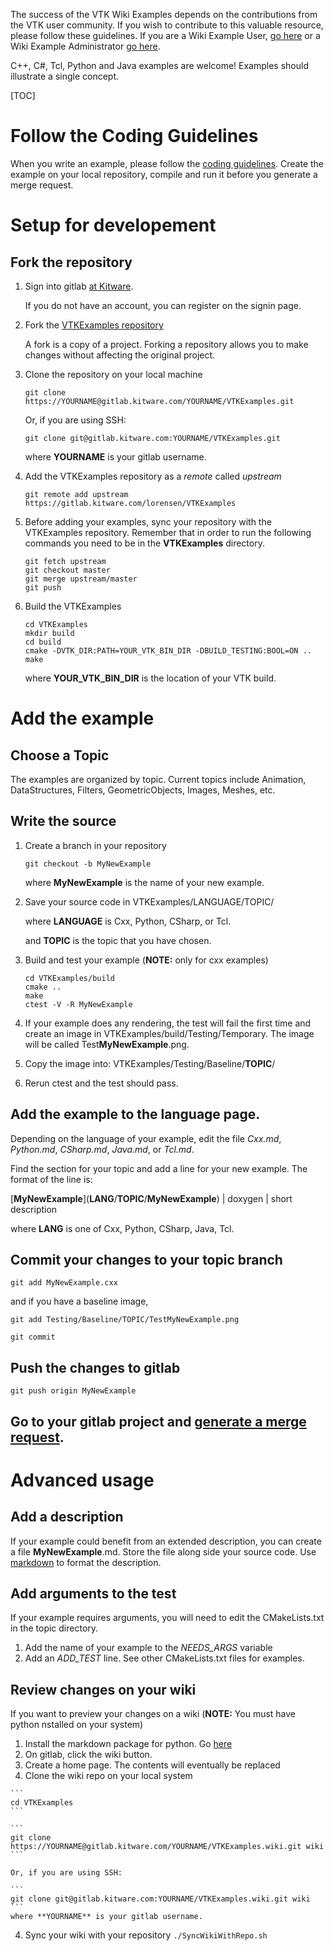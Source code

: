 The success of the VTK Wiki Examples depends on the contributions from
the VTK user community. If you wish to contribute to this valuable
resource, please follow these guidelines. If you are a Wiki Example
User, [go here](Instructions/ForUsers) or a Wiki Example
Administrator [go here](Instructions/ForAdministrators).

C++, C#, Tcl, Python and Java examples are welcome! Examples should
illustrate a single concept.

[TOC]

# Follow the Coding Guidelines

When you write an example, please follow the [coding guidelines](Instructions/Guidelines). Create the example on your local repository, compile and run it before you generate a merge request.

# Setup for developement

## Fork the repository

1. Sign into gitlab [at Kitware](https://gitlab.kitware.com/users/sign_in).

    If you do not have an account, you can register on the signin page.

2. Fork the [VTKExamples repository](https://gitlab.kitware.com/lorensen/VTKExamples)

    A fork is a copy of a project. Forking a repository allows you to make changes without affecting the original project.

3. Clone the repository on your local machine

    ```
    git clone https://YOURNAME@gitlab.kitware.com/YOURNAME/VTKExamples.git
    ```

    Or, if you are using SSH:

    ```
    git clone git@gitlab.kitware.com:YOURNAME/VTKExamples.git
    ```

    where **YOURNAME** is your gitlab username.

4. Add the VTKExamples repository as a *remote* called *upstream*

    ```
    git remote add upstream https://gitlab.kitware.com/lorensen/VTKExamples
    ```

5. Before adding your examples, sync your repository with the VTKExamples repository. Remember that in order to run the following commands you need to be in the **VTKExamples** directory.

    ```
    git fetch upstream
    git checkout master
    git merge upstream/master
    git push
    ```

6. Build the VTKExamples

    ```
    cd VTKExamples
    mkdir build
    cd build
    cmake -DVTK_DIR:PATH=YOUR_VTK_BIN_DIR -DBUILD_TESTING:BOOL=ON ..
    make
    ```

    where **YOUR_VTK_BIN_DIR** is the location of your VTK build.

# Add the example

## Choose a Topic

The examples are organized by topic. Current topics include Animation,
DataStructures, Filters, GeometricObjects, Images, Meshes, etc.

## Write the source

1. Create a branch in your repository

    ```
    git checkout -b MyNewExample
    ```

    where **MyNewExample** is the name of your new example.

2. Save your source code in VTKExamples/LANGUAGE/TOPIC/

    where **LANGUAGE** is Cxx, Python, CSharp, or Tcl.

    and **TOPIC** is the topic that you have chosen.

3. Build and test your example (**NOTE:** only for cxx examples)

    ```
    cd VTKExamples/build
    cmake ..
    make
    ctest -V -R MyNewExample
    ```

4. If your example does any rendering, the test will fail the first time and create an image in VTKExamples/build/Testing/Temporary. The image will be called Test**MyNewExample**.png.

5. Copy the image into: VTKExamples/Testing/Baseline/**TOPIC**/

6. Rerun ctest and the test should pass.

## Add the example to the language page.

Depending on the language of your example, edit the file *Cxx.md*, *Python.md*, *CSharp.md*, *Java.md*, or *Tcl.md*.

Find the section for your topic and add a line for your new example. The format of the line is:

\[**MyNewExample**\]\(**LANG**/**TOPIC**/**MyNewExample**\) | doxygen | short description

where **LANG** is one of Cxx, Python, CSharp, Java, Tcl.

## Commit your changes to your topic branch

```
git add MyNewExample.cxx
```

and if you have a baseline image,

```
git add Testing/Baseline/TOPIC/TestMyNewExample.png
```

```
git commit
```

## Push the changes to gitlab

```
git push origin MyNewExample
```

## Go to your gitlab project and [generate a merge request](https://docs.gitlab.com/ee/gitlab-basics/add-merge-request.html).

# Advanced usage

## Add a description

If your example could benefit from an extended description, you can create a file **MyNewExample**.md. Store the file along side your source code. Use [markdown](https://gitlab.kitware.com/help/user/markdown) to format the description.

## Add arguments to the test

If your example requires arguments, you will need to edit the CMakeLists.txt in the topic directory.

1. Add the name of your example to the *NEEDS_ARGS* variable
2. Add an *ADD_TEST* line. See other CMakeLists.txt files for examples.

## Review changes on your wiki

If you want to preview your changes on a wiki (**NOTE:** You must have python nstalled on your system)

  1. Install the markdown package for python. Go [here](https://pythonhosted.org/Markdown/install.html)
  1. On gitlab, click the wiki button.
  2. Create a home page. The contents will eventually be replaced
  3. Clone the wiki repo on your local system

    ```
    cd VTKExamples
    ```

    ```
    git clone https://YOURNAME@gitlab.kitware.com/YOURNAME/VTKExamples.wiki.git wiki
    ```

    Or, if you are using SSH:

    ```
    git clone git@gitlab.kitware.com:YOURNAME/VTKExamples.wiki.git wiki
    ```
    where **YOURNAME** is your gitlab username.
  4. Sync your wiki with your repository
    ```
    ./SyncWikiWithRepo.sh
    ```
